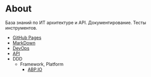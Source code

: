 # About

База знаний по ИТ архитектуре и API. Документирование. Тесты инструментов.

* [GitHub Pages](jekyll.md)
* [MarkDown](markdown.md)
* [DevOps](devops.md)
* [API](api.md)
* DDD
  * Framework, Platform
    * [ABP.IO](abp.md)
